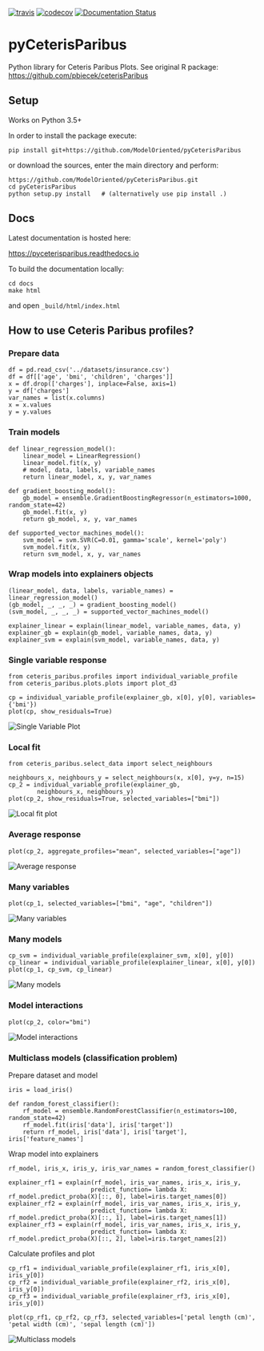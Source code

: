 
[![travis](https://travis-ci.org/ModelOriented/pyCeterisParibus.svg?branch=master)](https://travis-ci.org/ModelOriented/pyCeterisParibus)
[![codecov](https://codecov.io/gh/ModelOriented/pyCeterisParibus/branch/master/graph/badge.svg)](https://codecov.io/gh/ModelOriented/pyCeterisParibus)
[![Documentation Status](https://readthedocs.org/projects/pyceterisparibus/badge/?version=latest)](https://pyceterisparibus.readthedocs.io/en/latest/?badge=latest)

# pyCeterisParibus
Python library for Ceteris Paribus Plots. See original R package: https://github.com/pbiecek/ceterisParibus

## Setup
Works on Python 3.5+

In order to install the package execute:
```
pip install git+https://github.com/ModelOriented/pyCeterisParibus
```
or download the sources, enter the main directory and perform:
```
https://github.com/ModelOriented/pyCeterisParibus.git
cd pyCeterisParibus
python setup.py install   # (alternatively use pip install .)
```

## Docs
Latest documentation is hosted here: 

https://pyceterisparibus.readthedocs.io

To build the documentation locally:
```
cd docs
make html
```
and open `_build/html/index.html`


## How to use Ceteris Paribus profiles?

### Prepare data
```
df = pd.read_csv('../datasets/insurance.csv')
df = df[['age', 'bmi', 'children', 'charges']]
x = df.drop(['charges'], inplace=False, axis=1)
y = df['charges']
var_names = list(x.columns)
x = x.values
y = y.values
```

### Train models
```
def linear_regression_model():
    linear_model = LinearRegression()
    linear_model.fit(x, y)
    # model, data, labels, variable_names
    return linear_model, x, y, var_names

def gradient_boosting_model():
    gb_model = ensemble.GradientBoostingRegressor(n_estimators=1000, random_state=42)
    gb_model.fit(x, y)
    return gb_model, x, y, var_names

def supported_vector_machines_model():
    svm_model = svm.SVR(C=0.01, gamma='scale', kernel='poly')
    svm_model.fit(x, y)
    return svm_model, x, y, var_names
```

### Wrap models into explainers objects
```
(linear_model, data, labels, variable_names) = linear_regression_model()
(gb_model, _, _, _) = gradient_boosting_model()
(svm_model, _, _, _) = supported_vector_machines_model()

explainer_linear = explain(linear_model, variable_names, data, y)
explainer_gb = explain(gb_model, variable_names, data, y)
explainer_svm = explain(svm_model, variable_names, data, y)
```

### Single variable response

```
from ceteris_paribus.profiles import individual_variable_profile
from ceteris_paribus.plots.plots import plot_d3

cp = individual_variable_profile(explainer_gb, x[0], y[0], variables={'bmi'})
plot(cp, show_residuals=True)
```
![Single Variable Plot](misc/single_variable_plot.png)


### Local fit

```
from ceteris_paribus.select_data import select_neighbours

neighbours_x, neighbours_y = select_neighbours(x, x[0], y=y, n=15)
cp_2 = individual_variable_profile(explainer_gb,
        neighbours_x, neighbours_y)
plot(cp_2, show_residuals=True, selected_variables=["bmi"])
```
![Local fit plot](misc/local_fit.png)


### Average response

```
plot(cp_2, aggregate_profiles="mean", selected_variables=["age"])
```
![Average response](misc/average_response.png)



### Many variables

```
plot(cp_1, selected_variables=["bmi", "age", "children"])
```
![Many variables](misc/many_variables.png)


### Many models
```
cp_svm = individual_variable_profile(explainer_svm, x[0], y[0])
cp_linear = individual_variable_profile(explainer_linear, x[0], y[0])
plot(cp_1, cp_svm, cp_linear)
```
![Many models](misc/many_models.png)

### Model interactions
```
plot(cp_2, color="bmi")
```
![Model interactions](misc/color_by_default.png)

### Multiclass models (classification problem)
Prepare dataset and model
```
iris = load_iris()

def random_forest_classifier():
    rf_model = ensemble.RandomForestClassifier(n_estimators=100, random_state=42)
    rf_model.fit(iris['data'], iris['target'])
    return rf_model, iris['data'], iris['target'], iris['feature_names']
```

Wrap model into explainers
```
rf_model, iris_x, iris_y, iris_var_names = random_forest_classifier()

explainer_rf1 = explain(rf_model, iris_var_names, iris_x, iris_y,
                       predict_function= lambda X: rf_model.predict_proba(X)[::, 0], label=iris.target_names[0])
explainer_rf2 = explain(rf_model, iris_var_names, iris_x, iris_y,
                       predict_function= lambda X: rf_model.predict_proba(X)[::, 1], label=iris.target_names[1])
explainer_rf3 = explain(rf_model, iris_var_names, iris_x, iris_y,
                       predict_function= lambda X: rf_model.predict_proba(X)[::, 2], label=iris.target_names[2])
```

Calculate profiles and plot
```
cp_rf1 = individual_variable_profile(explainer_rf1, iris_x[0], iris_y[0])
cp_rf2 = individual_variable_profile(explainer_rf2, iris_x[0], iris_y[0])
cp_rf3 = individual_variable_profile(explainer_rf3, iris_x[0], iris_y[0])

plot(cp_rf1, cp_rf2, cp_rf3, selected_variables=['petal length (cm)', 'petal width (cm)', 'sepal length (cm)'])
```
![Multiclass models](misc/multiclass_models.png)
